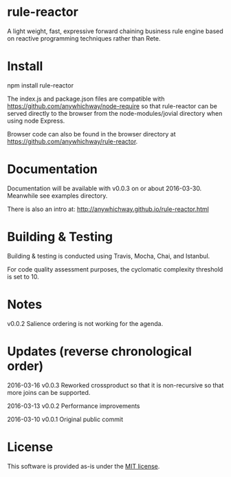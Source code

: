 # rule-reactor

A light weight, fast, expressive forward chaining business rule engine based on reactive programming techniques rather than Rete.

# Install

npm install rule-reactor

The index.js and package.json files are compatible with https://github.com/anywhichway/node-require so that rule-reactor can be served directly to the browser from the node-modules/jovial directory when using node Express.

Browser code can also be found in the browser directory at https://github.com/anywhichway/rule-reactor.

# Documentation

Documentation will be available with v0.0.3 on or about 2016-03-30. Meanwhile see examples directory. 

There is also an intro at: http://anywhichway.github.io/rule-reactor.html

# Building & Testing

Building & testing is conducted using Travis, Mocha, Chai, and Istanbul.

For code quality assessment purposes, the cyclomatic complexity threshold is set to 10.

# Notes

v0.0.2 Salience ordering is not working for the agenda.


# Updates (reverse chronological order)

2016-03-16 v0.0.3 Reworked crossproduct so that it is non-recursive so that more joins can be supported.

2016-03-13 v0.0.2 Performance improvements

2016-03-10 v0.0.1 Original public commit

# License

This software is provided as-is under the [MIT license](http://opensource.org/licenses/MIT).